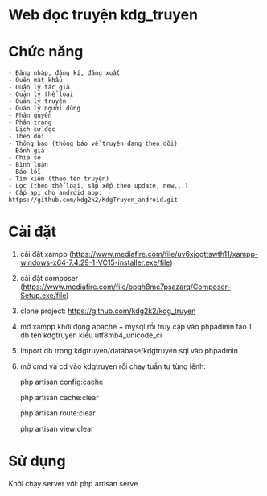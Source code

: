 # Web đọc truyện kdg_truyen

# Chức năng
    - Đăng nhập, đăng kí, đăng xuất
    - Quên mật khẩu
    - Quản lý tác giả
    - Quản lý thể loại
    - Quản lý truyện
    - Quản lý người dùng
    - Phân quyền
    - Phân trang
    - Lịch sử đọc
    - Theo dõi
    - Thông báo (thông báo về truyện đang theo dõi)
    - Đánh giá
    - Chia sẻ
    - Bình luận
    - Báo lỗi
    - Tìm kiếm (theo tên truyện)
    - Lọc (theo thể loại, sắp xếp theo update, new...)
    - Cấp api cho android app: https://github.com/kdg2k2/KdgTruyen_android.git

# Cài đặt
1. cài đặt xampp (https://www.mediafire.com/file/uv6xjogttswth11/xampp-windows-x64-7.4.29-1-VC15-installer.exe/file)
2. cài đặt composer (https://www.mediafire.com/file/bpgh8me7psazarq/Composer-Setup.exe/file)
3. clone project: https://github.com/kdg2k2/kdg_truyen
4. mở xampp khởi động apache + mysql rồi truy cập vào phpadmin tạo 1 db tên kdgtruyen kiểu utf8mb4_unicode_ci 
5. Import db trong kdgtruyen/database/kdgtruyen.sql vào phpadmin
5. mở cmd và cd vào kdgtruyen rồi chạy tuần tự từng lệnh:


    php artisan config:cache


    php artisan cache:clear 


    php artisan route:clear 


    php artisan view:clear


# Sử dụng
Khởi chạy server với: php artisan serve